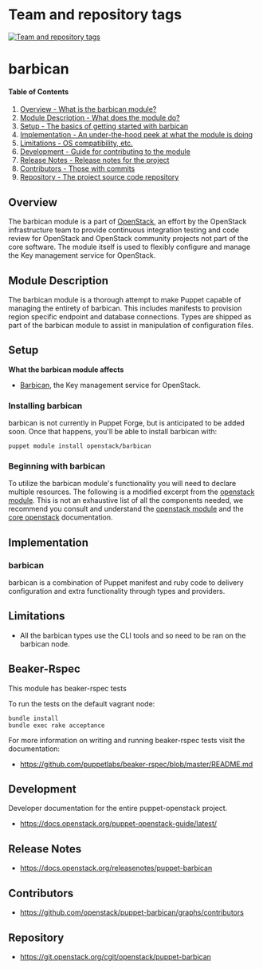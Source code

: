 Team and repository tags
========================

[![Team and repository tags](https://governance.openstack.org/tc/badges/puppet-barbican.svg)](https://governance.openstack.org/tc/reference/tags/index.html)

<!-- Change things from this point on -->

barbican
========

#### Table of Contents

1. [Overview - What is the barbican module?](#overview)
2. [Module Description - What does the module do?](#module-description)
3. [Setup - The basics of getting started with barbican](#setup)
4. [Implementation - An under-the-hood peek at what the module is doing](#implementation)
5. [Limitations - OS compatibility, etc.](#limitations)
6. [Development - Guide for contributing to the module](#development)
7. [Release Notes - Release notes for the project](#release-notes)
8. [Contributors - Those with commits](#contributors)
9. [Repository - The project source code repository](#repository)

Overview
--------

The barbican module is a part of [OpenStack](https://git.openstack.org), an effort by the OpenStack infrastructure team to provide continuous integration testing and code review for OpenStack and OpenStack community projects not part of the core software.  The module itself is used to flexibly configure and manage the Key management service for OpenStack.

Module Description
------------------

The barbican module is a thorough attempt to make Puppet capable of managing the entirety of barbican.  This includes manifests to provision region specific endpoint and database connections.  Types are shipped as part of the barbican module to assist in manipulation of configuration files.

Setup
-----

**What the barbican module affects**

* [Barbican](https://wiki.openstack.org/wiki/Barbican), the Key management service for OpenStack.

### Installing barbican

barbican is not currently in Puppet Forge, but is anticipated to be added soon.  Once that happens, you'll be able to install barbican with:

```
puppet module install openstack/barbican
```

### Beginning with barbican

To utilize the barbican module's functionality you will need to declare multiple resources.  The following is a modified excerpt from the [openstack module](https://github.com/openstack/puppet-openstack).  This is not an exhaustive list of all the components needed, we recommend you consult and understand the [openstack module](https://github.com/openstack/puppet-openstack) and the [core openstack](http://docs.openstack.org) documentation.

Implementation
--------------

### barbican

barbican is a combination of Puppet manifest and ruby code to delivery configuration and extra functionality through types and providers.

Limitations
-----------

* All the barbican types use the CLI tools and so need to be ran on the barbican node.

Beaker-Rspec
------------

This module has beaker-rspec tests

To run the tests on the default vagrant node:

```shell
bundle install
bundle exec rake acceptance
```

For more information on writing and running beaker-rspec tests visit the documentation:

* https://github.com/puppetlabs/beaker-rspec/blob/master/README.md

Development
-----------

Developer documentation for the entire puppet-openstack project.

* https://docs.openstack.org/puppet-openstack-guide/latest/

Release Notes
-------------

* https://docs.openstack.org/releasenotes/puppet-barbican

Contributors
------------

* https://github.com/openstack/puppet-barbican/graphs/contributors

Repository
----------

* https://git.openstack.org/cgit/openstack/puppet-barbican


